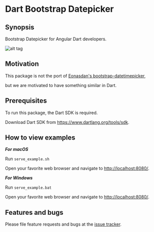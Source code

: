 # Dart Bootstrap Datepicker

## Synopsis ##

Bootstrap Datepicker for Angular Dart developers.

![alt tag](https://raw.githubusercontent.com/shinzenkoru/dart_bootstrap_datepicker/master/example/snapshot/default-setup.png)

## Motivation ##

This package is not the port of [Eonasdan's bootstrap-datetimepicker][tracker],

[tracker]: https://github.com/Eonasdan/bootstrap-datetimepicker

but we are motivated to have something similar in Dart.

## Prerequisites ##

To run this package, the Dart SDK is required.

Download Dart SDK from <https://www.dartlang.org/tools/sdk>.

## How to view examples ##

___For macOS___

Run ```serve_example.sh```

Open your favorite web browser and navigate to <http://localhost:8080/>.

___For Windows___

Run ```serve_example.bat```

Open your favorite web browser and navigate to <http://localhost:8080/>.

## Features and bugs ##

Please file feature requests and bugs at the [issue tracker][tracker].

[tracker]: https://github.com/shinzenkoru/dart_bootstrap_datepicker/issues
